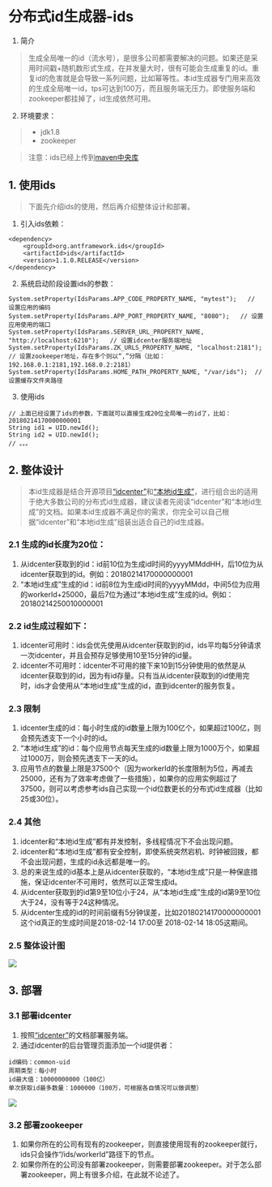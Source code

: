 # 分布式id生成器-ids

1. 简介
> 生成全局唯一的id（流水号），是很多公司都需要解决的问题。如果还是采用时间戳+随机数形式生成，在并发量大时，很有可能会生成重复的id。重复id的危害就是会导致一系列问题，比如幂等性。本id生成器专门用来高效的生成全局唯一id，tps可达到100万，而且服务端无压力。即使服务端和zookeeper都挂掉了，id生成依然可用。

2. 环境要求：
> * jdk1.8
> * zookeeper


> 注意：ids已经上传到[maven中央库](http://search.maven.org/#search%7Cga%7C1%7Corg.antframework.ids)

## 1. 使用ids
> 下面先介绍ids的使用，然后再介绍整体设计和部署。

1. 引入ids依赖：
```
<dependency>
    <groupId>org.antframework.ids</groupId>
    <artifactId>ids</artifactId>
    <version>1.1.0.RELEASE</version>
</dependency>
```
2. 系统启动阶段设置ids的参数：
```
System.setProperty(IdsParams.APP_CODE_PROPERTY_NAME, "mytest");   // 设置应用的编码
System.setProperty(IdsParams.APP_PORT_PROPERTY_NAME, "8080");   // 设置应用使用的端口
System.setProperty(IdsParams.SERVER_URL_PROPERTY_NAME, "http://localhost:6210");   // 设置idcenter服务端地址
System.setProperty(IdsParams.ZK_URLS_PROPERTY_NAME, "localhost:2181");  // 设置zookeeper地址，存在多个则以“,”分隔（比如：192.168.0.1:2181,192.168.0.2:2181）
System.setProperty(IdsParams.HOME_PATH_PROPERTY_NAME, "/var/ids");  // 设置缓存文件夹路径
```
3. 使用ids
```
// 上面已经设置了ids的参数，下面就可以直接生成20位全局唯一的id了，比如：20180214170000000001
String id1 = UID.newId();
String id2 = UID.newId();
// 。。。
```

## 2. 整体设计
> 本id生成器是结合开源项目[“idcenter”](https://github.com/zhongxunking/idcenter)和[“本地id生成”](https://github.com/zhongxunking/ant-common-util#7-本地id生成器)，进行组合出的适用于绝大多数公司的分布式id生成器，建议读者先阅读“idcenter”和“本地id生成”的文档。如果本id生成器不满足你的需求，你完全可以自己根据“idcenter”和“本地id生成”组装出适合自己的id生成器。

### 2.1 生成的id长度为20位：
1. 从idcenter获取到的id：id前10位为生成id时间的yyyyMMddHH，后10位为从idcenter获取到的id。例如：20180214170000000001
2. “本地id生成”生成的id：id前8位为生成id时间的yyyyMMdd，中间5位为应用的workerId+25000，最后7位为通过“本地id生成”生成的id。例如：20180214250010000001

### 2.2 id生成过程如下：
1. idcenter可用时：ids会优先使用从idcenter获取到的id，ids平均每5分钟请求一次idcenter，并且会预存足够使用10至15分钟的id量。
2. idcenter不可用时：idcenter不可用的接下来10到15分钟使用的依然是从idcenter获取到的id，因为有id存量。只有当从idcenter获取到的id使用完时，ids才会使用从“本地id生成”生成的id，直到idcenter的服务恢复。

### 2.3 限制
1. idcenter生成的id：每小时生成的id数量上限为100亿个，如果超过100亿，则会预先透支下一个小时的id。
2. “本地id生成”的id：每个应用节点每天生成的id数量上限为1000万个，如果超过1000万，则会预先透支下一天的id。
3. 应用节点的数量上限是37500个（因为workerId的长度限制为5位，再减去25000，还有为了效率考虑做了一些措施），如果你的应用实例超过了37500，则可以考虑参考ids自己实现一个id位数更长的分布式id生成器（比如25或30位）。

### 2.4 其他
1. idcenter和“本地id生成”都有并发控制，多线程情况下不会出现问题。
2. idcenter和“本地id生成”都有安全控制，即使系统突然宕机、时钟被回拨，都不会出现问题，生成的id永远都是唯一的。
3. 总的来说生成的id基本上是从idcenter获取的，“本地id生成”只是一种保底措施，保证idcenter不可用时，依然可以正常生成id。
4. 从idcenter获取到的id第9至10位小于24，从“本地id生成”生成的id第9至10位大于24，没有等于24这种情况。
5. 从idcenter生成的id的时间前缀有5分钟误差，比如20180214170000000001这个id真正的生成时间是2018-02-14 17:00至
2018-02-14 18:05这期间。

### 2.5 整体设计图
![](https://note.youdao.com/yws/api/personal/file/WEB54a4eae4524569272aadcc611a4355f2?method=download&shareKey=0776adfb2e6be8406898b74e19c58ffa)

## 3. 部署
### 3.1 部署idcenter
1. 按照[“idcenter”](https://github.com/zhongxunking/idcenter#2-服务端部署)的文档部署服务端。
2. 通过idcenter的后台管理页面添加一个id提供者：
```
id编码：common-uid
周期类型：每小时
id最大值：10000000000（100亿）
单次获取id最多数量：1000000（100万，可根据各自情况可以做调整）
```
![](https://note.youdao.com/yws/api/personal/file/WEB896a835676108bdf7dcfd792dd4e5764?method=download&shareKey=b050ceb4de5991523295c38aaa0c2e6f)
### 3.2 部署zookeeper
1. 如果你所在的公司有现有的zookeeper，则直接使用现有的zookeeper就行，ids只会操作“/ids/workerId”路径下的节点。
2. 如果你所在的公司没有部署zookeeper，则需要部署zookeeper。对于怎么部署zookeeper，网上有很多介绍，在此就不论述了。
